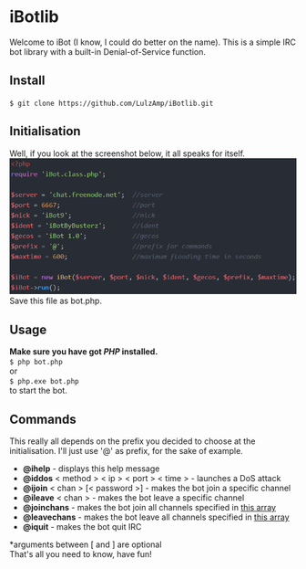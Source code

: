 
# iBotlib
Welcome to iBot (I know, I could do better on the name). This is a simple IRC bot library with a built-in Denial-of-Service function.

## Install
`
$ git clone https://github.com/LulzAmp/iBotlib.git
`


## Initialisation
Well, if you look at the screenshot below, it all speaks for itself.
![Bot initialisation](img/Example.png)  
Save this file as bot.php.

## Usage
**Make sure you have got _PHP_ installed.**  
`
$ php bot.php
`  
or  
`
$ php.exe bot.php
`  
to start the bot.

## Commands
This really all depends on the prefix you decided to choose at the initialisation. I'll just use '@' as prefix, for the sake of example.
* **@ihelp** - displays this help message
* **@iddos** < method > < ip > < port > < time > - launches a DoS attack
* **@ijoin** < chan > [< password >] - makes the bot join a specific channel
* **@ileave** < chan > - makes the bot leave a specific channel
* **@joinchans** - makes the bot join all channels specified in [this array](https://github.com/LulzAmp/iBotlib/blob/master/iBot.class.php#L10)
* **@leavechans** - makes the bot leave all channels specified in [this array](https://github.com/LulzAmp/iBotlib/blob/master/iBot.class.php#L10)
* **@iquit** - makes the bot quit IRC

*arguments between [ and ] are optional  
That's all you need to know, have fun!
